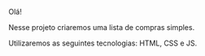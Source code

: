 Olá!

Nesse projeto criaremos uma lista de compras simples.

Utilizaremos as seguintes tecnologias: HTML, CSS e JS.


